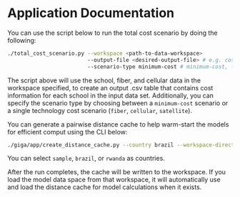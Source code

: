 # Application Documentation

You can use the script below to run the total cost scenario by doing the following:

```bash
./total_cost_scenario.py --workspace <path-to-data-workspace>
					     --output-file <desired-output-file> # e.g. costs.csv
					     --scenario-type minimum-cost # minimum-cost, fiber, cellular, or satellite
```

The script above will use the school, fiber, and cellular data in the workspace specified, to create an output .csv table that contains cost information for each school in the input data set.
Additionally, you can specify the scenario type by choosing between a `minimum-cost` scenario or a single technology cost scenario (`fiber`, `cellular`, `satellite`).

You can generate a pairwise distance cache to help warm-start the models for efficient comput using the CLI below:

```bash
./giga/app/create_distance_cache.py --country brazil --workspace-directory <data-workspace>
```
You can select `sample`, `brazil`, or `rwanda` as countries.

After the run completes, the cache will be written to the workspace. If you load the model data space from that workspace, it will automatically use and load the distance cache for model calculations when it exists. 
